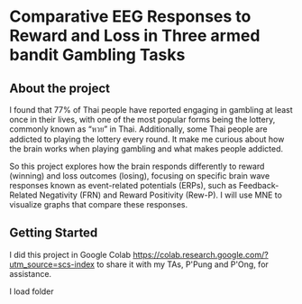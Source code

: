# Comparative EEG Responses to Reward and Loss in  Three armed bandit Gambling Tasks
## About the project
I found that 77% of Thai people have reported engaging in gambling at least once in their lives, with one of the most popular forms being the lottery, commonly known as “หวย” in Thai. Additionally, some Thai people are addicted to playing the lottery every round. It make me curious about how the brain works when playing gambling and what makes people addicted. 

So this project explores how the brain responds differently to reward (winning) and loss outcomes (losing), focusing on specific brain wave responses known as event-related potentials (ERPs), such as Feedback-Related Negativity (FRN) and Reward Positivity (Rew-P). I will use MNE to visualize graphs that compare these responses.  

## Getting Started
I did this project in Google Colab https://colab.research.google.com/?utm_source=scs-index to share it with my TAs, P'Pung and P'Ong, for assistance.  

I load folder 
